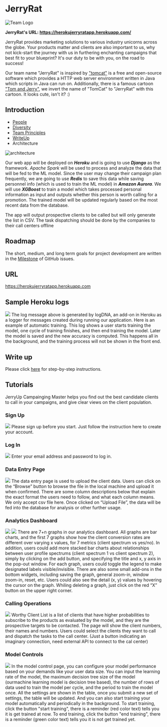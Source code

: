 # JerryRat

![Team Logo](docs/imgs/logo.png)

**JerryRat's URL: https://herokujerryratapp.herokuapp.com/**

JerryRat provides marketing solutions to various industry unicorns across the globe. Your products matter and clients are also important to us, why not kick-start the journey with us in furthering enchanting campaigns that best fit to your blueprint? It's our duty to be with you, on the road to success! 

Our team name "JerryRat" is inspired by ["tomcat"](https://en.wikipedia.org/wiki/Apache_Tomcat) is a free and open-source software which provides a HTTP web server environment written in Java which scripts in Java can run on. Additionally, there is a famous cartoon ["Tom and Jerry"](https://en.wikipedia.org/wiki/Tom_and_Jerry), we invert the name of "TomCat" to "JerryRat" with this cartoon. It looks cute, isn't it? :)

Introduction
---

- [People](./docs/team/)
- [Diversity](./docs/diversity.md)
- [Team Principles](./docs/team_principles.md)
- [WriteUp](./docs/Final_Software_Writeup.md)
- Architecture

<img src=".\docs\imgs\architecture.png" alt="architecture"  />

Our web app will be deployed on ***Heroku*** and is going to use ***Django*** as the framework. *Apache Spark* will be used to process and analyze the data that will be fed to the ML model. Since the user may change their campaign plan frequently, we are going to use ***Redis*** to save this data while saving personnel info (which is used to train the ML model) in ***Amazon Aurora***. We will use ***XGBoost*** to train a model which takes processed personal information as input and outputs whether this person is worth calling for a promotion. The trained model will be updated regularly based on the most recent data from the database. 

The app will output prospective clients to be called but will only generate the list in CSV. The task dispatching should be done by the companies to their call centers offline

Roadmap
---

The short, medium, and long term goals for project development are written in the [Milestone](https://github.com/dcsil/jerryrat/milestones) of GitHub issues.

URL
---
https://herokujerryratapp.herokuapp.com

Sample Heroku logs
---
<img src="docs/imgs/background_training_log.png" size="50%" />
The log message above is generated by logDNA, an add-on in Heroku as a logger for messages created during running our application. Here is an example of automatic training. This log shows a user starts training the model, one cycle of training finishes, and then end training the model. Later the model is saved and the new accuracy is computed. This happens all in the background, and the training process will not be shown in the front end.

Write up
---
Please click [here](./docs/Final_Software_Writeup.md) for step-by-step instructions.

Tutorials
---
JerryUp Campainging Master helps you find out the best candidate clients to call in your campaigns, and give clear views on the client population.

### Sign Up
<img src="docs/imgs/signup.png" size="50%" />
Please sign up before you start. Just follow the instruction here to create your account.

### Log In
<img src="docs/imgs/login.png" size="50%" />
Enter your email address and password to log in.

### Data Entry Page
<img src="docs/imgs/data entry page.png" size="50%" />
The data entry page is used to upload the client data. Users can click on the “Browse” button to browse the file in the local machine and upload it when confirmed. There are some column descriptions below that explain the exact format the users need to follow, and what each column means. We only accept csv file here. Once clicked on “Upload File”, the data will be fed into the database for analysis or other further usage.

### Analytics Dashboard
<img src="docs/imgs/analytics dashboard 1.png" size="50%" />
<img src="docs/imgs/analytics dashboard 2.png" size="50%" />
There are 7+n graphs in our analytics dashboard. All graphs are bar charts, and the first 7 graphs show how the client conversion rates are different over varying x values, for 7 metrics (client spectrum vs yes/no). In addition, users could add more stacked bar charts about relationships between user profile spectrums (client spectrum 1 vs client spectrum 2), simply by clicking on the add button, and specifying the title and x, y axis in the pop-out window. For each graph, users could toggle the legend to make designated labels visible/invisible. There are also some small add-ons in the bottom widgets, including saving the graph, general zoom-in, window zoom-in, reset, etc. Users could also see the detail (x, y) values by hovering the cursor on the graph. Whiling deleting a graph, just click on the red “X” button on the upper right corner.

### Calling Operations
<img src="docs/imgs/calling operation.png" size="50%" />
Worthy Client List is a list of clients that have higher probabilities to subscribe to the products as evaluated by the model, and they are the prospective targets to be contacted. The page will show the client numbers, their names and numbers. Users could select the clients they want to call and dispatch the tasks to the call center. (Just a button indicating an imaginary connection, need external API to connect to the cal center)

### Model Controls
<img src="docs/imgs/model_control.png" size="50%" />
In the model control page, you can configure your model performance based on your demands like your user data size. You can input the learning rate of the model, the maximum decision tree size of the model (ourmachine learning model is decision tree based), the number of rows of data used to train the model per cycle, and the period to train the model once. All the settings are shown in the table, once you submit a new set of settings, the table will be updated. And you can also start training your model automatically and periodically in the background. To start training, click the button "start training", there is a reminder (red color text) tells you it is get trained at now. To end training, click the button "end training", there is a reminder (green color text) tells you it is not get trained yet.

